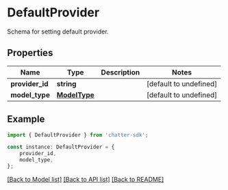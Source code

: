 # DefaultProvider

Schema for setting default provider.

## Properties

Name | Type | Description | Notes
------------ | ------------- | ------------- | -------------
**provider_id** | **string** |  | [default to undefined]
**model_type** | [**ModelType**](ModelType.md) |  | [default to undefined]

## Example

```typescript
import { DefaultProvider } from 'chatter-sdk';

const instance: DefaultProvider = {
    provider_id,
    model_type,
};
```

[[Back to Model list]](../README.md#documentation-for-models) [[Back to API list]](../README.md#documentation-for-api-endpoints) [[Back to README]](../README.md)
